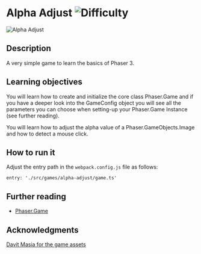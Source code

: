 # Alpha Adjust ![Difficulty](https://img.shields.io/badge/Difficulty-Beginner-green.svg)

![Alpha Adjust](assets/github/alphaAdjust.png)

## Description

A very simple game to learn the basics of Phaser 3.

## Learning objectives

You will learn how to create and initialize the core class Phaser.Game and
if you have a deeper look into the GameConfig object you will see all the
parameters you can choose when setting-up your Phaser.Game Instance (see further reading).

You will learn how to adjust the alpha value of a Phaser.GameObjects.Image
and how to detect a mouse click.

## How to run it

Adjust the entry path in the `webpack.config.js` file as follows:

```
entry: './src/games/alpha-adjust/game.ts'
```

## Further reading

- [Phaser.Game](https://github.com/digitsensitive/phaser3-typescript/blob/master/cheatsheets/boot/game.md)

## Acknowledgments

[Davit Masia for the game assets](https://kronbits.itch.io/matriax-free-assets)

